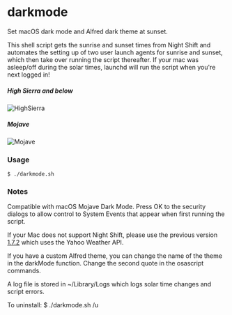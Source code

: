 # darkmode

Set macOS dark mode and Alfred dark theme at sunset.

This shell script gets the sunrise and sunset times from Night Shift and automates the setting up of two user launch agents for sunrise and sunset, which then take over running the script thereafter. If your mac was asleep/off during the solar times, launchd will run the script when you're next logged in!

##### High Sierra and below
![HighSierra](resources/highsierra.gif "High Sierra dark menu bar and dock")

##### Mojave
![Mojave](resources/mojave.gif "Mojave Dark Mode")

### Usage
```
$ ./darkmode.sh
```
 
### Notes

Compatible with macOS Mojave Dark Mode. Press OK to the security dialogs to allow control to System Events that appear when first running the script.

If your Mac does not support Night Shift, please use the previous version [1.7.2](https://github.com/katernet/darkmode/releases/tag/1.7.2) which uses the Yahoo Weather API.

If you have a custom Alfred theme, you can change the name of the theme in the darkMode function. Change the second quote in the osascript commands.

A log file is stored in ~/Library/Logs which logs solar time changes and script errors.

To uninstall: $ ./darkmode.sh /u